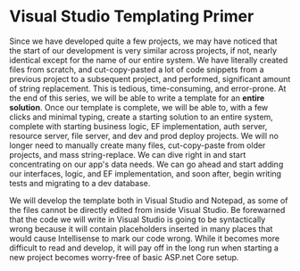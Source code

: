 # Visual Studio Templating Primer

Since we have developed quite a few projects, we may have noticed that the start of our development
is very similar across projects, if not, nearly identical except for the name of our entire system.
We have literally created files from scratch, and cut-copy-pasted a lot of code snippets from a previous
project to a subsequent project, and performed,  significant amount of string replacement. This is
tedious, time-consuming, and error-prone. At the end of this series, we will be able to write a template
for an **entire solution**. Once our template is complete, we will be able to, with a few
clicks and minimal typing, create a starting solution to an entire system, complete with starting
business logic, EF implementation, auth server, resource server, file server, and dev and prod deploy
projects. We will no longer need to manually create many files, cut-copy-paste from older projects, and
mass string-replace. We can dive right in and start concentrating on our app's data needs. We can
go ahead and start adding our interfaces, logic, and EF implementation, and soon after, begin writing tests
and migrating to a dev database.

We will develop the template both in Visual Studio and Notepad, as some of the files cannot be directly
edited from inside Visual Studio. Be forewarned that the code we will write in Visual Studio is going to
be syntactically wrong because it will contain placeholders inserted in many places that would cause
Intellisense to mark our code wrong. While it becomes more difficult to read and develop, it will pay off
in the long run when starting a new project becomes worry-free of basic ASP.net Core setup.